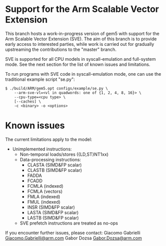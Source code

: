 # Support for the Arm Scalable Vector Extension

This branch hosts a work-in-progress version of gem5 with support for the Arm
Scalable Vector Extension (SVE).  The aim of this branch is to provide early
access to interested parties, while work is carried out for gradually
upstreaming the contributions to the "master" branch.

SVE is supported for all CPU models in syscall-emulation and full-system mode.
See the next section for the list of known issues and limitations.

To run programs with SVE code in syscall-emulation mode, one can use the
traditional example script "se.py":

```
$ ./build/ARM/gem5.opt configs/example/se.py \
    --arm-sve-vl=<vl in quadwords: one of {1, 2, 4, 8, 16}> \
    --cpu-type=<cpu type> \
    [--caches] \
    -c <binary> -o <options>
```

# Known issues

The current limitations apply to the model:

- Unimplemented instructions:
  - Non-temporal loads/stores ({LD,ST}NT1xx)
  - Data-processing instructions:
    - CLASTA (SIMD&FP scalar)
    - CLASTB (SIMD&FP scalar)
    - FADDA
    - FCADD
    - FCMLA (indexed)
    - FCMLA (vectors)
    - FMLA (indexed)
    - FMUL (indexed)
    - INSR (SIMD&FP scalar)
    - LASTA (SIMD&FP scalar)
    - LASTB (SIMD&FP scalar)
  - SVE prefetch instructions are treated as no-ops

If you encounter further issues, please contact:
Giacomo Gabrielli <Giacomo.Gabrielli@arm.com>
Gabor Dozsa <Gabor.Dozsa@arm.com>
